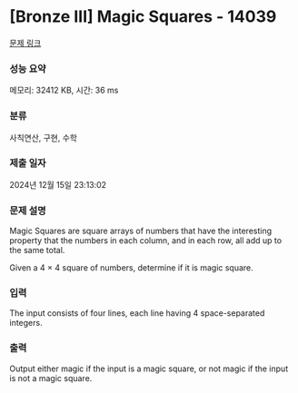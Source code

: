 # [Bronze III] Magic Squares - 14039 

[문제 링크](https://www.acmicpc.net/problem/14039) 

### 성능 요약

메모리: 32412 KB, 시간: 36 ms

### 분류

사칙연산, 구현, 수학

### 제출 일자

2024년 12월 15일 23:13:02

### 문제 설명

<p>Magic Squares are square arrays of numbers that have the interesting property that the numbers in each column, and in each row, all add up to the same total.</p>

<p>Given a 4 × 4 square of numbers, determine if it is magic square.</p>

### 입력 

 <p>The input consists of four lines, each line having 4 space-separated integers.</p>

### 출력 

 <p>Output either magic if the input is a magic square, or not magic if the input is not a magic square.</p>

